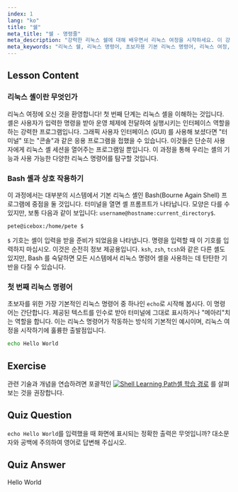 ```yaml
---
index: 1
lang: "ko"
title: "쉘"
meta_title: "쉘 - 명령줄"
meta_description: "강력한 리눅스 쉘에 대해 배우면서 리눅스 여정을 시작하세요. 이 강의는 명령줄, Bash 쉘, 그리고 'echo'와 같은 초보자를 위한 기본 리눅스 명령어를 소개합니다."
meta_keywords: "리눅스 쉘, 리눅스 명령어, 초보자용 기본 리눅스 명령어, 리눅스 여정, bash 쉘, 명령줄, 리눅스 명령어 쉘, echo 명령어"
---
```


## Lesson Content

### 리눅스 셸이란 무엇인가

리눅스 여정에 오신 것을 환영합니다! 첫 번째 단계는 리눅스 셸을 이해하는 것입니다. 셸은 사용자가 입력한 명령을 받아 운영 체제에 전달하여 실행시키는 인터페이스 역할을 하는 강력한 프로그램입니다. 그래픽 사용자 인터페이스 (GUI) 를 사용해 보셨다면 "터미널" 또는 "콘솔"과 같은 응용 프로그램을 접했을 수 있습니다. 이것들은 단순히 사용자에게 리눅스 셸 세션을 열어주는 프로그램일 뿐입니다. 이 과정을 통해 우리는 셸의 기능과 사용 가능한 다양한 리눅스 명령어를 탐구할 것입니다.

### Bash 셸과 상호 작용하기

이 과정에서는 대부분의 시스템에서 기본 리눅스 셸인 Bash(Bourne Again Shell) 프로그램에 중점을 둘 것입니다. 터미널을 열면 셸 프롬프트가 나타납니다. 모양은 다를 수 있지만, 보통 다음과 같이 보입니다: `username@hostname:current_directory$`.

```plaintext
pete@icebox:/home/pete $
```

`$` 기호는 셸이 입력을 받을 준비가 되었음을 나타냅니다. 명령을 입력할 때 이 기호를 입력하지 마십시오. 이것은 순전히 정보 제공용입니다. `ksh`, `zsh`, `tcsh`와 같은 다른 셸도 있지만, Bash 를 숙달하면 모든 시스템에서 리눅스 명령어 셸을 사용하는 데 탄탄한 기반을 다질 수 있습니다.

### 첫 번째 리눅스 명령어

초보자를 위한 가장 기본적인 리눅스 명령어 중 하나인 `echo`로 시작해 봅시다. 이 명령어는 간단합니다. 제공된 텍스트를 인수로 받아 터미널에 그대로 표시하거나 "메아리"치는 역할을 합니다. 이는 리눅스 명령어가 작동하는 방식의 기본적인 예시이며, 리눅스 여정을 시작하기에 훌륭한 출발점입니다.

```bash
echo Hello World
```

## Exercise

관련 기술과 개념을 연습하려면 포괄적인 [![Shell Learning Path](https://labex.io/_ipx/f_webp&q_100&s_20x20/https://file.labex.io/path/FaVTnI4iqZP0.png)셸 학습 경로](https://labex.io/ko/learn/shell) 를 살펴보는 것을 권장합니다.

## Quiz Question

`echo Hello World`를 입력했을 때 화면에 표시되는 정확한 출력은 무엇입니까? 대소문자와 공백에 주의하여 영어로 답변해 주십시오.

## Quiz Answer

Hello World
